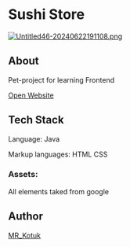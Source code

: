 # Sushi Store
[![Untitled46-20240622191108.png](https://i.postimg.cc/RFZhCPfV/Untitled46-20240622191108.png)](https://postimg.cc/8FxNtmtq)

## About
Pet-project for learning Frontend

[Open Website](https://mr-kotuk.github.io/Sushi-Store/pages/home.html)

## Tech Stack
Language: Java

Markup languages: HTML CSS

### Assets:
All elements taked from google

## Author
[MR_Kotuk](https://github.com/MR-Kotuk)
